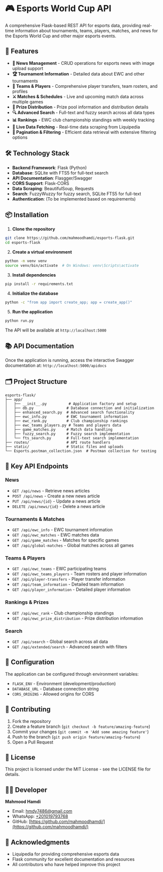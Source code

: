 # 🎮 Esports World Cup API

A comprehensive Flask-based REST API for esports data, providing real-time information about tournaments, teams, players, matches, and news for the Esports World Cup and other major esports events.

## 🌟 Features

- **📰 News Management** - CRUD operations for esports news with image upload support
- **🏆 Tournament Information** - Detailed data about EWC and other tournaments
- **👥 Teams & Players** - Comprehensive player transfers, team rosters, and profiles
- **⚔️ Matches & Schedules** - Live and upcoming match data across multiple games
- **🏅 Prize Distribution** - Prize pool information and distribution details
- **🔍 Advanced Search** - Full-text and fuzzy search across all data types
- **📊 Rankings** - EWC club championship standings with weekly tracking
- **🔄 Live Data Fetching** - Real-time data scraping from Liquipedia
- **📱 Pagination & Filtering** - Efficient data retrieval with extensive filtering options

## 🛠️ Technology Stack

- **Backend Framework**: Flask (Python)
- **Database**: SQLite with FTS5 for full-text search
- **API Documentation**: Flasgger/Swagger
- **CORS Support**: Flask-CORS
- **Data Scraping**: BeautifulSoup, Requests
- **Search**: FuzzyWuzzy for fuzzy search, SQLite FTS5 for full-text
- **Authentication**: (To be implemented based on requirements)

## 📦 Installation

1. **Clone the repository**
```bash
git clone https://github.com/mahmoodhamdi/esports-flask.git
cd esports-flask
```

2. **Create a virtual environment**
```bash
python -m venv venv
source venv/bin/activate  # On Windows: venv\Scripts\activate
```

3. **Install dependencies**
```bash
pip install -r requirements.txt
```

4. **Initialize the database**
```bash
python -c "from app import create_app; app = create_app()"
```

5. **Run the application**
```bash
python run.py
```

The API will be available at `http://localhost:5000`

## 📚 API Documentation

Once the application is running, access the interactive Swagger documentation at:
`http://localhost:5000/apidocs`

## 🗂️ Project Structure

```
esports-flask/
├── app/
│   ├── __init__.py          # Application factory and setup
│   ├── db.py               # Database connection and initialization
│   ├── enhanced_search.py  # Advanced search functionality
│   ├── ewc_info.py         # EWC tournament information
│   ├── ewc_rank.py         # Club championship rankings
│   ├── ewc_teams_players.py # Teams and players data
│   ├── game_matches.py     # Match data handling
│   ├── fuzzy_search.py     # Fuzzy search implementation
│   └── fts_search.py       # Full-text search implementation
├── routes/                 # API route handlers
├── static/                 # Static files and uploads
└── Esports.postman_collection.json  # Postman collection for testing
```

## 🚀 Key API Endpoints

### News
- `GET /api/news` - Retrieve news articles
- `POST /api/news` - Create a new news article
- `PUT /api/news/{id}` - Update a news article
- `DELETE /api/news/{id}` - Delete a news article

### Tournaments & Matches
- `GET /api/ewc_info` - EWC tournament information
- `GET /api/ewc_matches` - EWC matches data
- `GET /api/game_matches` - Matches for specific games
- `GET /api/global-matches` - Global matches across all games

### Teams & Players
- `GET /api/ewc_teams` - EWC participating teams
- `GET /api/ewc_teams_players` - Team rosters and player information
- `GET /api/player-transfers` - Player transfer information
- `GET /api/team_information` - Detailed team information
- `GET /api/player_information` - Detailed player information

### Rankings & Prizes
- `GET /api/ewc_rank` - Club championship standings
- `GET /api/ewc_prize_distribution` - Prize distribution information

### Search
- `GET /api/search` - Global search across all data
- `GET /api/extended/search` - Advanced search with filters

## 🔧 Configuration

The application can be configured through environment variables:

- `FLASK_ENV` - Environment (development/production)
- `DATABASE_URL` - Database connection string
- `CORS_ORIGINS` - Allowed origins for CORS

## 🤝 Contributing

1. Fork the repository
2. Create a feature branch (`git checkout -b feature/amazing-feature`)
3. Commit your changes (`git commit -m 'Add some amazing feature'`)
4. Push to the branch (`git push origin feature/amazing-feature`)
5. Open a Pull Request

## 📄 License

This project is licensed under the MIT License - see the LICENSE file for details.

## 👨‍💻 Developer

**Mahmood Hamdi**  
- Email: [hmdy7486@gmail.com](mailto:hmdy7486@gmail.com)  
- WhatsApp: [+201019793768](https://wa.me/201019793768)  
- GitHub: [https://github.com/mahmoodhamdi/](https://github.com/mahmoodhamdi/)

## 🙏 Acknowledgments

- Liquipedia for providing comprehensive esports data
- Flask community for excellent documentation and resources
- All contributors who have helped improve this project
